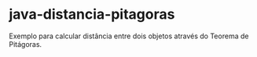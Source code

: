 # java-distancia-pitagoras
Exemplo para calcular distância entre dois objetos através do Teorema de Pitágoras.
